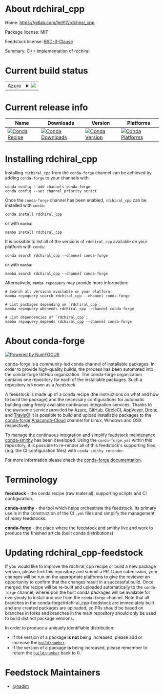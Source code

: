 About rdchiral_cpp
==================

Home: https://gitlab.com/ljn917/rdchiral_cpp

Package license: MIT

Feedstock license: [BSD-3-Clause](https://github.com/conda-forge/rdchiral_cpp-feedstock/blob/main/LICENSE.txt)

Summary: C++ implementation of rdchiral

Current build status
====================


<table>
    
  <tr>
    <td>Azure</td>
    <td>
      <details>
        <summary>
          <a href="https://dev.azure.com/conda-forge/feedstock-builds/_build/latest?definitionId=14273&branchName=main">
            <img src="https://dev.azure.com/conda-forge/feedstock-builds/_apis/build/status/rdchiral_cpp-feedstock?branchName=main">
          </a>
        </summary>
        <table>
          <thead><tr><th>Variant</th><th>Status</th></tr></thead>
          <tbody><tr>
              <td>linux_64_python3.10.____cpythonpython_version3.10._rdkit_version2022.03.</td>
              <td>
                <a href="https://dev.azure.com/conda-forge/feedstock-builds/_build/latest?definitionId=14273&branchName=main">
                  <img src="https://dev.azure.com/conda-forge/feedstock-builds/_apis/build/status/rdchiral_cpp-feedstock?branchName=main&jobName=linux&configuration=linux%20linux_64_python3.10.____cpythonpython_version3.10._rdkit_version2022.03._" alt="variant">
                </a>
              </td>
            </tr><tr>
              <td>linux_64_python3.10.____cpythonpython_version3.10._rdkit_version2022.09.</td>
              <td>
                <a href="https://dev.azure.com/conda-forge/feedstock-builds/_build/latest?definitionId=14273&branchName=main">
                  <img src="https://dev.azure.com/conda-forge/feedstock-builds/_apis/build/status/rdchiral_cpp-feedstock?branchName=main&jobName=linux&configuration=linux%20linux_64_python3.10.____cpythonpython_version3.10._rdkit_version2022.09._" alt="variant">
                </a>
              </td>
            </tr><tr>
              <td>linux_64_python3.10.____cpythonpython_version3.11._rdkit_version2022.09.</td>
              <td>
                <a href="https://dev.azure.com/conda-forge/feedstock-builds/_build/latest?definitionId=14273&branchName=main">
                  <img src="https://dev.azure.com/conda-forge/feedstock-builds/_apis/build/status/rdchiral_cpp-feedstock?branchName=main&jobName=linux&configuration=linux%20linux_64_python3.10.____cpythonpython_version3.11._rdkit_version2022.09._" alt="variant">
                </a>
              </td>
            </tr><tr>
              <td>linux_64_python3.10.____cpythonpython_version3.6._rdkit_version2020.09.</td>
              <td>
                <a href="https://dev.azure.com/conda-forge/feedstock-builds/_build/latest?definitionId=14273&branchName=main">
                  <img src="https://dev.azure.com/conda-forge/feedstock-builds/_apis/build/status/rdchiral_cpp-feedstock?branchName=main&jobName=linux&configuration=linux%20linux_64_python3.10.____cpythonpython_version3.6._rdkit_version2020.09._" alt="variant">
                </a>
              </td>
            </tr><tr>
              <td>linux_64_python3.10.____cpythonpython_version3.6._rdkit_version2021.03.</td>
              <td>
                <a href="https://dev.azure.com/conda-forge/feedstock-builds/_build/latest?definitionId=14273&branchName=main">
                  <img src="https://dev.azure.com/conda-forge/feedstock-builds/_apis/build/status/rdchiral_cpp-feedstock?branchName=main&jobName=linux&configuration=linux%20linux_64_python3.10.____cpythonpython_version3.6._rdkit_version2021.03._" alt="variant">
                </a>
              </td>
            </tr><tr>
              <td>linux_64_python3.10.____cpythonpython_version3.7._rdkit_version2020.09.</td>
              <td>
                <a href="https://dev.azure.com/conda-forge/feedstock-builds/_build/latest?definitionId=14273&branchName=main">
                  <img src="https://dev.azure.com/conda-forge/feedstock-builds/_apis/build/status/rdchiral_cpp-feedstock?branchName=main&jobName=linux&configuration=linux%20linux_64_python3.10.____cpythonpython_version3.7._rdkit_version2020.09._" alt="variant">
                </a>
              </td>
            </tr><tr>
              <td>linux_64_python3.10.____cpythonpython_version3.7._rdkit_version2021.03.</td>
              <td>
                <a href="https://dev.azure.com/conda-forge/feedstock-builds/_build/latest?definitionId=14273&branchName=main">
                  <img src="https://dev.azure.com/conda-forge/feedstock-builds/_apis/build/status/rdchiral_cpp-feedstock?branchName=main&jobName=linux&configuration=linux%20linux_64_python3.10.____cpythonpython_version3.7._rdkit_version2021.03._" alt="variant">
                </a>
              </td>
            </tr><tr>
              <td>linux_64_python3.10.____cpythonpython_version3.7._rdkit_version2021.09.</td>
              <td>
                <a href="https://dev.azure.com/conda-forge/feedstock-builds/_build/latest?definitionId=14273&branchName=main">
                  <img src="https://dev.azure.com/conda-forge/feedstock-builds/_apis/build/status/rdchiral_cpp-feedstock?branchName=main&jobName=linux&configuration=linux%20linux_64_python3.10.____cpythonpython_version3.7._rdkit_version2021.09._" alt="variant">
                </a>
              </td>
            </tr><tr>
              <td>linux_64_python3.10.____cpythonpython_version3.7._rdkit_version2022.03.</td>
              <td>
                <a href="https://dev.azure.com/conda-forge/feedstock-builds/_build/latest?definitionId=14273&branchName=main">
                  <img src="https://dev.azure.com/conda-forge/feedstock-builds/_apis/build/status/rdchiral_cpp-feedstock?branchName=main&jobName=linux&configuration=linux%20linux_64_python3.10.____cpythonpython_version3.7._rdkit_version2022.03._" alt="variant">
                </a>
              </td>
            </tr><tr>
              <td>linux_64_python3.10.____cpythonpython_version3.8._rdkit_version2020.09.</td>
              <td>
                <a href="https://dev.azure.com/conda-forge/feedstock-builds/_build/latest?definitionId=14273&branchName=main">
                  <img src="https://dev.azure.com/conda-forge/feedstock-builds/_apis/build/status/rdchiral_cpp-feedstock?branchName=main&jobName=linux&configuration=linux%20linux_64_python3.10.____cpythonpython_version3.8._rdkit_version2020.09._" alt="variant">
                </a>
              </td>
            </tr><tr>
              <td>linux_64_python3.10.____cpythonpython_version3.8._rdkit_version2021.03.</td>
              <td>
                <a href="https://dev.azure.com/conda-forge/feedstock-builds/_build/latest?definitionId=14273&branchName=main">
                  <img src="https://dev.azure.com/conda-forge/feedstock-builds/_apis/build/status/rdchiral_cpp-feedstock?branchName=main&jobName=linux&configuration=linux%20linux_64_python3.10.____cpythonpython_version3.8._rdkit_version2021.03._" alt="variant">
                </a>
              </td>
            </tr><tr>
              <td>linux_64_python3.10.____cpythonpython_version3.8._rdkit_version2021.09.</td>
              <td>
                <a href="https://dev.azure.com/conda-forge/feedstock-builds/_build/latest?definitionId=14273&branchName=main">
                  <img src="https://dev.azure.com/conda-forge/feedstock-builds/_apis/build/status/rdchiral_cpp-feedstock?branchName=main&jobName=linux&configuration=linux%20linux_64_python3.10.____cpythonpython_version3.8._rdkit_version2021.09._" alt="variant">
                </a>
              </td>
            </tr><tr>
              <td>linux_64_python3.10.____cpythonpython_version3.8._rdkit_version2022.03.</td>
              <td>
                <a href="https://dev.azure.com/conda-forge/feedstock-builds/_build/latest?definitionId=14273&branchName=main">
                  <img src="https://dev.azure.com/conda-forge/feedstock-builds/_apis/build/status/rdchiral_cpp-feedstock?branchName=main&jobName=linux&configuration=linux%20linux_64_python3.10.____cpythonpython_version3.8._rdkit_version2022.03._" alt="variant">
                </a>
              </td>
            </tr><tr>
              <td>linux_64_python3.10.____cpythonpython_version3.8._rdkit_version2022.09.</td>
              <td>
                <a href="https://dev.azure.com/conda-forge/feedstock-builds/_build/latest?definitionId=14273&branchName=main">
                  <img src="https://dev.azure.com/conda-forge/feedstock-builds/_apis/build/status/rdchiral_cpp-feedstock?branchName=main&jobName=linux&configuration=linux%20linux_64_python3.10.____cpythonpython_version3.8._rdkit_version2022.09._" alt="variant">
                </a>
              </td>
            </tr><tr>
              <td>linux_64_python3.10.____cpythonpython_version3.9._rdkit_version2020.09.</td>
              <td>
                <a href="https://dev.azure.com/conda-forge/feedstock-builds/_build/latest?definitionId=14273&branchName=main">
                  <img src="https://dev.azure.com/conda-forge/feedstock-builds/_apis/build/status/rdchiral_cpp-feedstock?branchName=main&jobName=linux&configuration=linux%20linux_64_python3.10.____cpythonpython_version3.9._rdkit_version2020.09._" alt="variant">
                </a>
              </td>
            </tr><tr>
              <td>linux_64_python3.10.____cpythonpython_version3.9._rdkit_version2021.03.</td>
              <td>
                <a href="https://dev.azure.com/conda-forge/feedstock-builds/_build/latest?definitionId=14273&branchName=main">
                  <img src="https://dev.azure.com/conda-forge/feedstock-builds/_apis/build/status/rdchiral_cpp-feedstock?branchName=main&jobName=linux&configuration=linux%20linux_64_python3.10.____cpythonpython_version3.9._rdkit_version2021.03._" alt="variant">
                </a>
              </td>
            </tr><tr>
              <td>linux_64_python3.10.____cpythonpython_version3.9._rdkit_version2021.09.</td>
              <td>
                <a href="https://dev.azure.com/conda-forge/feedstock-builds/_build/latest?definitionId=14273&branchName=main">
                  <img src="https://dev.azure.com/conda-forge/feedstock-builds/_apis/build/status/rdchiral_cpp-feedstock?branchName=main&jobName=linux&configuration=linux%20linux_64_python3.10.____cpythonpython_version3.9._rdkit_version2021.09._" alt="variant">
                </a>
              </td>
            </tr><tr>
              <td>linux_64_python3.10.____cpythonpython_version3.9._rdkit_version2022.03.</td>
              <td>
                <a href="https://dev.azure.com/conda-forge/feedstock-builds/_build/latest?definitionId=14273&branchName=main">
                  <img src="https://dev.azure.com/conda-forge/feedstock-builds/_apis/build/status/rdchiral_cpp-feedstock?branchName=main&jobName=linux&configuration=linux%20linux_64_python3.10.____cpythonpython_version3.9._rdkit_version2022.03._" alt="variant">
                </a>
              </td>
            </tr><tr>
              <td>linux_64_python3.10.____cpythonpython_version3.9._rdkit_version2022.09.</td>
              <td>
                <a href="https://dev.azure.com/conda-forge/feedstock-builds/_build/latest?definitionId=14273&branchName=main">
                  <img src="https://dev.azure.com/conda-forge/feedstock-builds/_apis/build/status/rdchiral_cpp-feedstock?branchName=main&jobName=linux&configuration=linux%20linux_64_python3.10.____cpythonpython_version3.9._rdkit_version2022.09._" alt="variant">
                </a>
              </td>
            </tr><tr>
              <td>linux_64_python3.8.____cpythonpython_version3.10._rdkit_version2022.03.</td>
              <td>
                <a href="https://dev.azure.com/conda-forge/feedstock-builds/_build/latest?definitionId=14273&branchName=main">
                  <img src="https://dev.azure.com/conda-forge/feedstock-builds/_apis/build/status/rdchiral_cpp-feedstock?branchName=main&jobName=linux&configuration=linux%20linux_64_python3.8.____cpythonpython_version3.10._rdkit_version2022.03._" alt="variant">
                </a>
              </td>
            </tr><tr>
              <td>linux_64_python3.8.____cpythonpython_version3.10._rdkit_version2022.09.</td>
              <td>
                <a href="https://dev.azure.com/conda-forge/feedstock-builds/_build/latest?definitionId=14273&branchName=main">
                  <img src="https://dev.azure.com/conda-forge/feedstock-builds/_apis/build/status/rdchiral_cpp-feedstock?branchName=main&jobName=linux&configuration=linux%20linux_64_python3.8.____cpythonpython_version3.10._rdkit_version2022.09._" alt="variant">
                </a>
              </td>
            </tr><tr>
              <td>linux_64_python3.8.____cpythonpython_version3.11._rdkit_version2022.09.</td>
              <td>
                <a href="https://dev.azure.com/conda-forge/feedstock-builds/_build/latest?definitionId=14273&branchName=main">
                  <img src="https://dev.azure.com/conda-forge/feedstock-builds/_apis/build/status/rdchiral_cpp-feedstock?branchName=main&jobName=linux&configuration=linux%20linux_64_python3.8.____cpythonpython_version3.11._rdkit_version2022.09._" alt="variant">
                </a>
              </td>
            </tr><tr>
              <td>linux_64_python3.8.____cpythonpython_version3.6._rdkit_version2020.09.</td>
              <td>
                <a href="https://dev.azure.com/conda-forge/feedstock-builds/_build/latest?definitionId=14273&branchName=main">
                  <img src="https://dev.azure.com/conda-forge/feedstock-builds/_apis/build/status/rdchiral_cpp-feedstock?branchName=main&jobName=linux&configuration=linux%20linux_64_python3.8.____cpythonpython_version3.6._rdkit_version2020.09._" alt="variant">
                </a>
              </td>
            </tr><tr>
              <td>linux_64_python3.8.____cpythonpython_version3.6._rdkit_version2021.03.</td>
              <td>
                <a href="https://dev.azure.com/conda-forge/feedstock-builds/_build/latest?definitionId=14273&branchName=main">
                  <img src="https://dev.azure.com/conda-forge/feedstock-builds/_apis/build/status/rdchiral_cpp-feedstock?branchName=main&jobName=linux&configuration=linux%20linux_64_python3.8.____cpythonpython_version3.6._rdkit_version2021.03._" alt="variant">
                </a>
              </td>
            </tr><tr>
              <td>linux_64_python3.8.____cpythonpython_version3.7._rdkit_version2020.09.</td>
              <td>
                <a href="https://dev.azure.com/conda-forge/feedstock-builds/_build/latest?definitionId=14273&branchName=main">
                  <img src="https://dev.azure.com/conda-forge/feedstock-builds/_apis/build/status/rdchiral_cpp-feedstock?branchName=main&jobName=linux&configuration=linux%20linux_64_python3.8.____cpythonpython_version3.7._rdkit_version2020.09._" alt="variant">
                </a>
              </td>
            </tr><tr>
              <td>linux_64_python3.8.____cpythonpython_version3.7._rdkit_version2021.03.</td>
              <td>
                <a href="https://dev.azure.com/conda-forge/feedstock-builds/_build/latest?definitionId=14273&branchName=main">
                  <img src="https://dev.azure.com/conda-forge/feedstock-builds/_apis/build/status/rdchiral_cpp-feedstock?branchName=main&jobName=linux&configuration=linux%20linux_64_python3.8.____cpythonpython_version3.7._rdkit_version2021.03._" alt="variant">
                </a>
              </td>
            </tr><tr>
              <td>linux_64_python3.8.____cpythonpython_version3.7._rdkit_version2021.09.</td>
              <td>
                <a href="https://dev.azure.com/conda-forge/feedstock-builds/_build/latest?definitionId=14273&branchName=main">
                  <img src="https://dev.azure.com/conda-forge/feedstock-builds/_apis/build/status/rdchiral_cpp-feedstock?branchName=main&jobName=linux&configuration=linux%20linux_64_python3.8.____cpythonpython_version3.7._rdkit_version2021.09._" alt="variant">
                </a>
              </td>
            </tr><tr>
              <td>linux_64_python3.8.____cpythonpython_version3.7._rdkit_version2022.03.</td>
              <td>
                <a href="https://dev.azure.com/conda-forge/feedstock-builds/_build/latest?definitionId=14273&branchName=main">
                  <img src="https://dev.azure.com/conda-forge/feedstock-builds/_apis/build/status/rdchiral_cpp-feedstock?branchName=main&jobName=linux&configuration=linux%20linux_64_python3.8.____cpythonpython_version3.7._rdkit_version2022.03._" alt="variant">
                </a>
              </td>
            </tr><tr>
              <td>linux_64_python3.8.____cpythonpython_version3.8._rdkit_version2020.09.</td>
              <td>
                <a href="https://dev.azure.com/conda-forge/feedstock-builds/_build/latest?definitionId=14273&branchName=main">
                  <img src="https://dev.azure.com/conda-forge/feedstock-builds/_apis/build/status/rdchiral_cpp-feedstock?branchName=main&jobName=linux&configuration=linux%20linux_64_python3.8.____cpythonpython_version3.8._rdkit_version2020.09._" alt="variant">
                </a>
              </td>
            </tr><tr>
              <td>linux_64_python3.8.____cpythonpython_version3.8._rdkit_version2021.03.</td>
              <td>
                <a href="https://dev.azure.com/conda-forge/feedstock-builds/_build/latest?definitionId=14273&branchName=main">
                  <img src="https://dev.azure.com/conda-forge/feedstock-builds/_apis/build/status/rdchiral_cpp-feedstock?branchName=main&jobName=linux&configuration=linux%20linux_64_python3.8.____cpythonpython_version3.8._rdkit_version2021.03._" alt="variant">
                </a>
              </td>
            </tr><tr>
              <td>linux_64_python3.8.____cpythonpython_version3.8._rdkit_version2021.09.</td>
              <td>
                <a href="https://dev.azure.com/conda-forge/feedstock-builds/_build/latest?definitionId=14273&branchName=main">
                  <img src="https://dev.azure.com/conda-forge/feedstock-builds/_apis/build/status/rdchiral_cpp-feedstock?branchName=main&jobName=linux&configuration=linux%20linux_64_python3.8.____cpythonpython_version3.8._rdkit_version2021.09._" alt="variant">
                </a>
              </td>
            </tr><tr>
              <td>linux_64_python3.8.____cpythonpython_version3.8._rdkit_version2022.03.</td>
              <td>
                <a href="https://dev.azure.com/conda-forge/feedstock-builds/_build/latest?definitionId=14273&branchName=main">
                  <img src="https://dev.azure.com/conda-forge/feedstock-builds/_apis/build/status/rdchiral_cpp-feedstock?branchName=main&jobName=linux&configuration=linux%20linux_64_python3.8.____cpythonpython_version3.8._rdkit_version2022.03._" alt="variant">
                </a>
              </td>
            </tr><tr>
              <td>linux_64_python3.8.____cpythonpython_version3.8._rdkit_version2022.09.</td>
              <td>
                <a href="https://dev.azure.com/conda-forge/feedstock-builds/_build/latest?definitionId=14273&branchName=main">
                  <img src="https://dev.azure.com/conda-forge/feedstock-builds/_apis/build/status/rdchiral_cpp-feedstock?branchName=main&jobName=linux&configuration=linux%20linux_64_python3.8.____cpythonpython_version3.8._rdkit_version2022.09._" alt="variant">
                </a>
              </td>
            </tr><tr>
              <td>linux_64_python3.8.____cpythonpython_version3.9._rdkit_version2020.09.</td>
              <td>
                <a href="https://dev.azure.com/conda-forge/feedstock-builds/_build/latest?definitionId=14273&branchName=main">
                  <img src="https://dev.azure.com/conda-forge/feedstock-builds/_apis/build/status/rdchiral_cpp-feedstock?branchName=main&jobName=linux&configuration=linux%20linux_64_python3.8.____cpythonpython_version3.9._rdkit_version2020.09._" alt="variant">
                </a>
              </td>
            </tr><tr>
              <td>linux_64_python3.8.____cpythonpython_version3.9._rdkit_version2021.03.</td>
              <td>
                <a href="https://dev.azure.com/conda-forge/feedstock-builds/_build/latest?definitionId=14273&branchName=main">
                  <img src="https://dev.azure.com/conda-forge/feedstock-builds/_apis/build/status/rdchiral_cpp-feedstock?branchName=main&jobName=linux&configuration=linux%20linux_64_python3.8.____cpythonpython_version3.9._rdkit_version2021.03._" alt="variant">
                </a>
              </td>
            </tr><tr>
              <td>linux_64_python3.8.____cpythonpython_version3.9._rdkit_version2021.09.</td>
              <td>
                <a href="https://dev.azure.com/conda-forge/feedstock-builds/_build/latest?definitionId=14273&branchName=main">
                  <img src="https://dev.azure.com/conda-forge/feedstock-builds/_apis/build/status/rdchiral_cpp-feedstock?branchName=main&jobName=linux&configuration=linux%20linux_64_python3.8.____cpythonpython_version3.9._rdkit_version2021.09._" alt="variant">
                </a>
              </td>
            </tr><tr>
              <td>linux_64_python3.8.____cpythonpython_version3.9._rdkit_version2022.03.</td>
              <td>
                <a href="https://dev.azure.com/conda-forge/feedstock-builds/_build/latest?definitionId=14273&branchName=main">
                  <img src="https://dev.azure.com/conda-forge/feedstock-builds/_apis/build/status/rdchiral_cpp-feedstock?branchName=main&jobName=linux&configuration=linux%20linux_64_python3.8.____cpythonpython_version3.9._rdkit_version2022.03._" alt="variant">
                </a>
              </td>
            </tr><tr>
              <td>linux_64_python3.8.____cpythonpython_version3.9._rdkit_version2022.09.</td>
              <td>
                <a href="https://dev.azure.com/conda-forge/feedstock-builds/_build/latest?definitionId=14273&branchName=main">
                  <img src="https://dev.azure.com/conda-forge/feedstock-builds/_apis/build/status/rdchiral_cpp-feedstock?branchName=main&jobName=linux&configuration=linux%20linux_64_python3.8.____cpythonpython_version3.9._rdkit_version2022.09._" alt="variant">
                </a>
              </td>
            </tr><tr>
              <td>linux_64_python3.9.____cpythonpython_version3.10._rdkit_version2022.03.</td>
              <td>
                <a href="https://dev.azure.com/conda-forge/feedstock-builds/_build/latest?definitionId=14273&branchName=main">
                  <img src="https://dev.azure.com/conda-forge/feedstock-builds/_apis/build/status/rdchiral_cpp-feedstock?branchName=main&jobName=linux&configuration=linux%20linux_64_python3.9.____cpythonpython_version3.10._rdkit_version2022.03._" alt="variant">
                </a>
              </td>
            </tr><tr>
              <td>linux_64_python3.9.____cpythonpython_version3.10._rdkit_version2022.09.</td>
              <td>
                <a href="https://dev.azure.com/conda-forge/feedstock-builds/_build/latest?definitionId=14273&branchName=main">
                  <img src="https://dev.azure.com/conda-forge/feedstock-builds/_apis/build/status/rdchiral_cpp-feedstock?branchName=main&jobName=linux&configuration=linux%20linux_64_python3.9.____cpythonpython_version3.10._rdkit_version2022.09._" alt="variant">
                </a>
              </td>
            </tr><tr>
              <td>linux_64_python3.9.____cpythonpython_version3.11._rdkit_version2022.09.</td>
              <td>
                <a href="https://dev.azure.com/conda-forge/feedstock-builds/_build/latest?definitionId=14273&branchName=main">
                  <img src="https://dev.azure.com/conda-forge/feedstock-builds/_apis/build/status/rdchiral_cpp-feedstock?branchName=main&jobName=linux&configuration=linux%20linux_64_python3.9.____cpythonpython_version3.11._rdkit_version2022.09._" alt="variant">
                </a>
              </td>
            </tr><tr>
              <td>linux_64_python3.9.____cpythonpython_version3.6._rdkit_version2020.09.</td>
              <td>
                <a href="https://dev.azure.com/conda-forge/feedstock-builds/_build/latest?definitionId=14273&branchName=main">
                  <img src="https://dev.azure.com/conda-forge/feedstock-builds/_apis/build/status/rdchiral_cpp-feedstock?branchName=main&jobName=linux&configuration=linux%20linux_64_python3.9.____cpythonpython_version3.6._rdkit_version2020.09._" alt="variant">
                </a>
              </td>
            </tr><tr>
              <td>linux_64_python3.9.____cpythonpython_version3.6._rdkit_version2021.03.</td>
              <td>
                <a href="https://dev.azure.com/conda-forge/feedstock-builds/_build/latest?definitionId=14273&branchName=main">
                  <img src="https://dev.azure.com/conda-forge/feedstock-builds/_apis/build/status/rdchiral_cpp-feedstock?branchName=main&jobName=linux&configuration=linux%20linux_64_python3.9.____cpythonpython_version3.6._rdkit_version2021.03._" alt="variant">
                </a>
              </td>
            </tr><tr>
              <td>linux_64_python3.9.____cpythonpython_version3.7._rdkit_version2020.09.</td>
              <td>
                <a href="https://dev.azure.com/conda-forge/feedstock-builds/_build/latest?definitionId=14273&branchName=main">
                  <img src="https://dev.azure.com/conda-forge/feedstock-builds/_apis/build/status/rdchiral_cpp-feedstock?branchName=main&jobName=linux&configuration=linux%20linux_64_python3.9.____cpythonpython_version3.7._rdkit_version2020.09._" alt="variant">
                </a>
              </td>
            </tr><tr>
              <td>linux_64_python3.9.____cpythonpython_version3.7._rdkit_version2021.03.</td>
              <td>
                <a href="https://dev.azure.com/conda-forge/feedstock-builds/_build/latest?definitionId=14273&branchName=main">
                  <img src="https://dev.azure.com/conda-forge/feedstock-builds/_apis/build/status/rdchiral_cpp-feedstock?branchName=main&jobName=linux&configuration=linux%20linux_64_python3.9.____cpythonpython_version3.7._rdkit_version2021.03._" alt="variant">
                </a>
              </td>
            </tr><tr>
              <td>linux_64_python3.9.____cpythonpython_version3.7._rdkit_version2021.09.</td>
              <td>
                <a href="https://dev.azure.com/conda-forge/feedstock-builds/_build/latest?definitionId=14273&branchName=main">
                  <img src="https://dev.azure.com/conda-forge/feedstock-builds/_apis/build/status/rdchiral_cpp-feedstock?branchName=main&jobName=linux&configuration=linux%20linux_64_python3.9.____cpythonpython_version3.7._rdkit_version2021.09._" alt="variant">
                </a>
              </td>
            </tr><tr>
              <td>linux_64_python3.9.____cpythonpython_version3.7._rdkit_version2022.03.</td>
              <td>
                <a href="https://dev.azure.com/conda-forge/feedstock-builds/_build/latest?definitionId=14273&branchName=main">
                  <img src="https://dev.azure.com/conda-forge/feedstock-builds/_apis/build/status/rdchiral_cpp-feedstock?branchName=main&jobName=linux&configuration=linux%20linux_64_python3.9.____cpythonpython_version3.7._rdkit_version2022.03._" alt="variant">
                </a>
              </td>
            </tr><tr>
              <td>linux_64_python3.9.____cpythonpython_version3.8._rdkit_version2020.09.</td>
              <td>
                <a href="https://dev.azure.com/conda-forge/feedstock-builds/_build/latest?definitionId=14273&branchName=main">
                  <img src="https://dev.azure.com/conda-forge/feedstock-builds/_apis/build/status/rdchiral_cpp-feedstock?branchName=main&jobName=linux&configuration=linux%20linux_64_python3.9.____cpythonpython_version3.8._rdkit_version2020.09._" alt="variant">
                </a>
              </td>
            </tr><tr>
              <td>linux_64_python3.9.____cpythonpython_version3.8._rdkit_version2021.03.</td>
              <td>
                <a href="https://dev.azure.com/conda-forge/feedstock-builds/_build/latest?definitionId=14273&branchName=main">
                  <img src="https://dev.azure.com/conda-forge/feedstock-builds/_apis/build/status/rdchiral_cpp-feedstock?branchName=main&jobName=linux&configuration=linux%20linux_64_python3.9.____cpythonpython_version3.8._rdkit_version2021.03._" alt="variant">
                </a>
              </td>
            </tr><tr>
              <td>linux_64_python3.9.____cpythonpython_version3.8._rdkit_version2021.09.</td>
              <td>
                <a href="https://dev.azure.com/conda-forge/feedstock-builds/_build/latest?definitionId=14273&branchName=main">
                  <img src="https://dev.azure.com/conda-forge/feedstock-builds/_apis/build/status/rdchiral_cpp-feedstock?branchName=main&jobName=linux&configuration=linux%20linux_64_python3.9.____cpythonpython_version3.8._rdkit_version2021.09._" alt="variant">
                </a>
              </td>
            </tr><tr>
              <td>linux_64_python3.9.____cpythonpython_version3.8._rdkit_version2022.03.</td>
              <td>
                <a href="https://dev.azure.com/conda-forge/feedstock-builds/_build/latest?definitionId=14273&branchName=main">
                  <img src="https://dev.azure.com/conda-forge/feedstock-builds/_apis/build/status/rdchiral_cpp-feedstock?branchName=main&jobName=linux&configuration=linux%20linux_64_python3.9.____cpythonpython_version3.8._rdkit_version2022.03._" alt="variant">
                </a>
              </td>
            </tr><tr>
              <td>linux_64_python3.9.____cpythonpython_version3.8._rdkit_version2022.09.</td>
              <td>
                <a href="https://dev.azure.com/conda-forge/feedstock-builds/_build/latest?definitionId=14273&branchName=main">
                  <img src="https://dev.azure.com/conda-forge/feedstock-builds/_apis/build/status/rdchiral_cpp-feedstock?branchName=main&jobName=linux&configuration=linux%20linux_64_python3.9.____cpythonpython_version3.8._rdkit_version2022.09._" alt="variant">
                </a>
              </td>
            </tr><tr>
              <td>linux_64_python3.9.____cpythonpython_version3.9._rdkit_version2020.09.</td>
              <td>
                <a href="https://dev.azure.com/conda-forge/feedstock-builds/_build/latest?definitionId=14273&branchName=main">
                  <img src="https://dev.azure.com/conda-forge/feedstock-builds/_apis/build/status/rdchiral_cpp-feedstock?branchName=main&jobName=linux&configuration=linux%20linux_64_python3.9.____cpythonpython_version3.9._rdkit_version2020.09._" alt="variant">
                </a>
              </td>
            </tr><tr>
              <td>linux_64_python3.9.____cpythonpython_version3.9._rdkit_version2021.03.</td>
              <td>
                <a href="https://dev.azure.com/conda-forge/feedstock-builds/_build/latest?definitionId=14273&branchName=main">
                  <img src="https://dev.azure.com/conda-forge/feedstock-builds/_apis/build/status/rdchiral_cpp-feedstock?branchName=main&jobName=linux&configuration=linux%20linux_64_python3.9.____cpythonpython_version3.9._rdkit_version2021.03._" alt="variant">
                </a>
              </td>
            </tr><tr>
              <td>linux_64_python3.9.____cpythonpython_version3.9._rdkit_version2021.09.</td>
              <td>
                <a href="https://dev.azure.com/conda-forge/feedstock-builds/_build/latest?definitionId=14273&branchName=main">
                  <img src="https://dev.azure.com/conda-forge/feedstock-builds/_apis/build/status/rdchiral_cpp-feedstock?branchName=main&jobName=linux&configuration=linux%20linux_64_python3.9.____cpythonpython_version3.9._rdkit_version2021.09._" alt="variant">
                </a>
              </td>
            </tr><tr>
              <td>linux_64_python3.9.____cpythonpython_version3.9._rdkit_version2022.03.</td>
              <td>
                <a href="https://dev.azure.com/conda-forge/feedstock-builds/_build/latest?definitionId=14273&branchName=main">
                  <img src="https://dev.azure.com/conda-forge/feedstock-builds/_apis/build/status/rdchiral_cpp-feedstock?branchName=main&jobName=linux&configuration=linux%20linux_64_python3.9.____cpythonpython_version3.9._rdkit_version2022.03._" alt="variant">
                </a>
              </td>
            </tr><tr>
              <td>linux_64_python3.9.____cpythonpython_version3.9._rdkit_version2022.09.</td>
              <td>
                <a href="https://dev.azure.com/conda-forge/feedstock-builds/_build/latest?definitionId=14273&branchName=main">
                  <img src="https://dev.azure.com/conda-forge/feedstock-builds/_apis/build/status/rdchiral_cpp-feedstock?branchName=main&jobName=linux&configuration=linux%20linux_64_python3.9.____cpythonpython_version3.9._rdkit_version2022.09._" alt="variant">
                </a>
              </td>
            </tr><tr>
              <td>osx_64_python3.10.____cpythonpython_version3.10._rdkit_version2022.03.</td>
              <td>
                <a href="https://dev.azure.com/conda-forge/feedstock-builds/_build/latest?definitionId=14273&branchName=main">
                  <img src="https://dev.azure.com/conda-forge/feedstock-builds/_apis/build/status/rdchiral_cpp-feedstock?branchName=main&jobName=osx&configuration=osx%20osx_64_python3.10.____cpythonpython_version3.10._rdkit_version2022.03._" alt="variant">
                </a>
              </td>
            </tr><tr>
              <td>osx_64_python3.10.____cpythonpython_version3.10._rdkit_version2022.09.</td>
              <td>
                <a href="https://dev.azure.com/conda-forge/feedstock-builds/_build/latest?definitionId=14273&branchName=main">
                  <img src="https://dev.azure.com/conda-forge/feedstock-builds/_apis/build/status/rdchiral_cpp-feedstock?branchName=main&jobName=osx&configuration=osx%20osx_64_python3.10.____cpythonpython_version3.10._rdkit_version2022.09._" alt="variant">
                </a>
              </td>
            </tr><tr>
              <td>osx_64_python3.10.____cpythonpython_version3.11._rdkit_version2022.09.</td>
              <td>
                <a href="https://dev.azure.com/conda-forge/feedstock-builds/_build/latest?definitionId=14273&branchName=main">
                  <img src="https://dev.azure.com/conda-forge/feedstock-builds/_apis/build/status/rdchiral_cpp-feedstock?branchName=main&jobName=osx&configuration=osx%20osx_64_python3.10.____cpythonpython_version3.11._rdkit_version2022.09._" alt="variant">
                </a>
              </td>
            </tr><tr>
              <td>osx_64_python3.10.____cpythonpython_version3.6._rdkit_version2020.09.</td>
              <td>
                <a href="https://dev.azure.com/conda-forge/feedstock-builds/_build/latest?definitionId=14273&branchName=main">
                  <img src="https://dev.azure.com/conda-forge/feedstock-builds/_apis/build/status/rdchiral_cpp-feedstock?branchName=main&jobName=osx&configuration=osx%20osx_64_python3.10.____cpythonpython_version3.6._rdkit_version2020.09._" alt="variant">
                </a>
              </td>
            </tr><tr>
              <td>osx_64_python3.10.____cpythonpython_version3.6._rdkit_version2021.03.</td>
              <td>
                <a href="https://dev.azure.com/conda-forge/feedstock-builds/_build/latest?definitionId=14273&branchName=main">
                  <img src="https://dev.azure.com/conda-forge/feedstock-builds/_apis/build/status/rdchiral_cpp-feedstock?branchName=main&jobName=osx&configuration=osx%20osx_64_python3.10.____cpythonpython_version3.6._rdkit_version2021.03._" alt="variant">
                </a>
              </td>
            </tr><tr>
              <td>osx_64_python3.10.____cpythonpython_version3.7._rdkit_version2020.09.</td>
              <td>
                <a href="https://dev.azure.com/conda-forge/feedstock-builds/_build/latest?definitionId=14273&branchName=main">
                  <img src="https://dev.azure.com/conda-forge/feedstock-builds/_apis/build/status/rdchiral_cpp-feedstock?branchName=main&jobName=osx&configuration=osx%20osx_64_python3.10.____cpythonpython_version3.7._rdkit_version2020.09._" alt="variant">
                </a>
              </td>
            </tr><tr>
              <td>osx_64_python3.10.____cpythonpython_version3.7._rdkit_version2021.03.</td>
              <td>
                <a href="https://dev.azure.com/conda-forge/feedstock-builds/_build/latest?definitionId=14273&branchName=main">
                  <img src="https://dev.azure.com/conda-forge/feedstock-builds/_apis/build/status/rdchiral_cpp-feedstock?branchName=main&jobName=osx&configuration=osx%20osx_64_python3.10.____cpythonpython_version3.7._rdkit_version2021.03._" alt="variant">
                </a>
              </td>
            </tr><tr>
              <td>osx_64_python3.10.____cpythonpython_version3.7._rdkit_version2021.09.</td>
              <td>
                <a href="https://dev.azure.com/conda-forge/feedstock-builds/_build/latest?definitionId=14273&branchName=main">
                  <img src="https://dev.azure.com/conda-forge/feedstock-builds/_apis/build/status/rdchiral_cpp-feedstock?branchName=main&jobName=osx&configuration=osx%20osx_64_python3.10.____cpythonpython_version3.7._rdkit_version2021.09._" alt="variant">
                </a>
              </td>
            </tr><tr>
              <td>osx_64_python3.10.____cpythonpython_version3.7._rdkit_version2022.03.</td>
              <td>
                <a href="https://dev.azure.com/conda-forge/feedstock-builds/_build/latest?definitionId=14273&branchName=main">
                  <img src="https://dev.azure.com/conda-forge/feedstock-builds/_apis/build/status/rdchiral_cpp-feedstock?branchName=main&jobName=osx&configuration=osx%20osx_64_python3.10.____cpythonpython_version3.7._rdkit_version2022.03._" alt="variant">
                </a>
              </td>
            </tr><tr>
              <td>osx_64_python3.10.____cpythonpython_version3.8._rdkit_version2020.09.</td>
              <td>
                <a href="https://dev.azure.com/conda-forge/feedstock-builds/_build/latest?definitionId=14273&branchName=main">
                  <img src="https://dev.azure.com/conda-forge/feedstock-builds/_apis/build/status/rdchiral_cpp-feedstock?branchName=main&jobName=osx&configuration=osx%20osx_64_python3.10.____cpythonpython_version3.8._rdkit_version2020.09._" alt="variant">
                </a>
              </td>
            </tr><tr>
              <td>osx_64_python3.10.____cpythonpython_version3.8._rdkit_version2021.03.</td>
              <td>
                <a href="https://dev.azure.com/conda-forge/feedstock-builds/_build/latest?definitionId=14273&branchName=main">
                  <img src="https://dev.azure.com/conda-forge/feedstock-builds/_apis/build/status/rdchiral_cpp-feedstock?branchName=main&jobName=osx&configuration=osx%20osx_64_python3.10.____cpythonpython_version3.8._rdkit_version2021.03._" alt="variant">
                </a>
              </td>
            </tr><tr>
              <td>osx_64_python3.10.____cpythonpython_version3.8._rdkit_version2021.09.</td>
              <td>
                <a href="https://dev.azure.com/conda-forge/feedstock-builds/_build/latest?definitionId=14273&branchName=main">
                  <img src="https://dev.azure.com/conda-forge/feedstock-builds/_apis/build/status/rdchiral_cpp-feedstock?branchName=main&jobName=osx&configuration=osx%20osx_64_python3.10.____cpythonpython_version3.8._rdkit_version2021.09._" alt="variant">
                </a>
              </td>
            </tr><tr>
              <td>osx_64_python3.10.____cpythonpython_version3.8._rdkit_version2022.03.</td>
              <td>
                <a href="https://dev.azure.com/conda-forge/feedstock-builds/_build/latest?definitionId=14273&branchName=main">
                  <img src="https://dev.azure.com/conda-forge/feedstock-builds/_apis/build/status/rdchiral_cpp-feedstock?branchName=main&jobName=osx&configuration=osx%20osx_64_python3.10.____cpythonpython_version3.8._rdkit_version2022.03._" alt="variant">
                </a>
              </td>
            </tr><tr>
              <td>osx_64_python3.10.____cpythonpython_version3.8._rdkit_version2022.09.</td>
              <td>
                <a href="https://dev.azure.com/conda-forge/feedstock-builds/_build/latest?definitionId=14273&branchName=main">
                  <img src="https://dev.azure.com/conda-forge/feedstock-builds/_apis/build/status/rdchiral_cpp-feedstock?branchName=main&jobName=osx&configuration=osx%20osx_64_python3.10.____cpythonpython_version3.8._rdkit_version2022.09._" alt="variant">
                </a>
              </td>
            </tr><tr>
              <td>osx_64_python3.10.____cpythonpython_version3.9._rdkit_version2020.09.</td>
              <td>
                <a href="https://dev.azure.com/conda-forge/feedstock-builds/_build/latest?definitionId=14273&branchName=main">
                  <img src="https://dev.azure.com/conda-forge/feedstock-builds/_apis/build/status/rdchiral_cpp-feedstock?branchName=main&jobName=osx&configuration=osx%20osx_64_python3.10.____cpythonpython_version3.9._rdkit_version2020.09._" alt="variant">
                </a>
              </td>
            </tr><tr>
              <td>osx_64_python3.10.____cpythonpython_version3.9._rdkit_version2021.03.</td>
              <td>
                <a href="https://dev.azure.com/conda-forge/feedstock-builds/_build/latest?definitionId=14273&branchName=main">
                  <img src="https://dev.azure.com/conda-forge/feedstock-builds/_apis/build/status/rdchiral_cpp-feedstock?branchName=main&jobName=osx&configuration=osx%20osx_64_python3.10.____cpythonpython_version3.9._rdkit_version2021.03._" alt="variant">
                </a>
              </td>
            </tr><tr>
              <td>osx_64_python3.10.____cpythonpython_version3.9._rdkit_version2021.09.</td>
              <td>
                <a href="https://dev.azure.com/conda-forge/feedstock-builds/_build/latest?definitionId=14273&branchName=main">
                  <img src="https://dev.azure.com/conda-forge/feedstock-builds/_apis/build/status/rdchiral_cpp-feedstock?branchName=main&jobName=osx&configuration=osx%20osx_64_python3.10.____cpythonpython_version3.9._rdkit_version2021.09._" alt="variant">
                </a>
              </td>
            </tr><tr>
              <td>osx_64_python3.10.____cpythonpython_version3.9._rdkit_version2022.03.</td>
              <td>
                <a href="https://dev.azure.com/conda-forge/feedstock-builds/_build/latest?definitionId=14273&branchName=main">
                  <img src="https://dev.azure.com/conda-forge/feedstock-builds/_apis/build/status/rdchiral_cpp-feedstock?branchName=main&jobName=osx&configuration=osx%20osx_64_python3.10.____cpythonpython_version3.9._rdkit_version2022.03._" alt="variant">
                </a>
              </td>
            </tr><tr>
              <td>osx_64_python3.10.____cpythonpython_version3.9._rdkit_version2022.09.</td>
              <td>
                <a href="https://dev.azure.com/conda-forge/feedstock-builds/_build/latest?definitionId=14273&branchName=main">
                  <img src="https://dev.azure.com/conda-forge/feedstock-builds/_apis/build/status/rdchiral_cpp-feedstock?branchName=main&jobName=osx&configuration=osx%20osx_64_python3.10.____cpythonpython_version3.9._rdkit_version2022.09._" alt="variant">
                </a>
              </td>
            </tr><tr>
              <td>osx_64_python3.8.____cpythonpython_version3.10._rdkit_version2022.03.</td>
              <td>
                <a href="https://dev.azure.com/conda-forge/feedstock-builds/_build/latest?definitionId=14273&branchName=main">
                  <img src="https://dev.azure.com/conda-forge/feedstock-builds/_apis/build/status/rdchiral_cpp-feedstock?branchName=main&jobName=osx&configuration=osx%20osx_64_python3.8.____cpythonpython_version3.10._rdkit_version2022.03._" alt="variant">
                </a>
              </td>
            </tr><tr>
              <td>osx_64_python3.8.____cpythonpython_version3.10._rdkit_version2022.09.</td>
              <td>
                <a href="https://dev.azure.com/conda-forge/feedstock-builds/_build/latest?definitionId=14273&branchName=main">
                  <img src="https://dev.azure.com/conda-forge/feedstock-builds/_apis/build/status/rdchiral_cpp-feedstock?branchName=main&jobName=osx&configuration=osx%20osx_64_python3.8.____cpythonpython_version3.10._rdkit_version2022.09._" alt="variant">
                </a>
              </td>
            </tr><tr>
              <td>osx_64_python3.8.____cpythonpython_version3.11._rdkit_version2022.09.</td>
              <td>
                <a href="https://dev.azure.com/conda-forge/feedstock-builds/_build/latest?definitionId=14273&branchName=main">
                  <img src="https://dev.azure.com/conda-forge/feedstock-builds/_apis/build/status/rdchiral_cpp-feedstock?branchName=main&jobName=osx&configuration=osx%20osx_64_python3.8.____cpythonpython_version3.11._rdkit_version2022.09._" alt="variant">
                </a>
              </td>
            </tr><tr>
              <td>osx_64_python3.8.____cpythonpython_version3.6._rdkit_version2020.09.</td>
              <td>
                <a href="https://dev.azure.com/conda-forge/feedstock-builds/_build/latest?definitionId=14273&branchName=main">
                  <img src="https://dev.azure.com/conda-forge/feedstock-builds/_apis/build/status/rdchiral_cpp-feedstock?branchName=main&jobName=osx&configuration=osx%20osx_64_python3.8.____cpythonpython_version3.6._rdkit_version2020.09._" alt="variant">
                </a>
              </td>
            </tr><tr>
              <td>osx_64_python3.8.____cpythonpython_version3.6._rdkit_version2021.03.</td>
              <td>
                <a href="https://dev.azure.com/conda-forge/feedstock-builds/_build/latest?definitionId=14273&branchName=main">
                  <img src="https://dev.azure.com/conda-forge/feedstock-builds/_apis/build/status/rdchiral_cpp-feedstock?branchName=main&jobName=osx&configuration=osx%20osx_64_python3.8.____cpythonpython_version3.6._rdkit_version2021.03._" alt="variant">
                </a>
              </td>
            </tr><tr>
              <td>osx_64_python3.8.____cpythonpython_version3.7._rdkit_version2020.09.</td>
              <td>
                <a href="https://dev.azure.com/conda-forge/feedstock-builds/_build/latest?definitionId=14273&branchName=main">
                  <img src="https://dev.azure.com/conda-forge/feedstock-builds/_apis/build/status/rdchiral_cpp-feedstock?branchName=main&jobName=osx&configuration=osx%20osx_64_python3.8.____cpythonpython_version3.7._rdkit_version2020.09._" alt="variant">
                </a>
              </td>
            </tr><tr>
              <td>osx_64_python3.8.____cpythonpython_version3.7._rdkit_version2021.03.</td>
              <td>
                <a href="https://dev.azure.com/conda-forge/feedstock-builds/_build/latest?definitionId=14273&branchName=main">
                  <img src="https://dev.azure.com/conda-forge/feedstock-builds/_apis/build/status/rdchiral_cpp-feedstock?branchName=main&jobName=osx&configuration=osx%20osx_64_python3.8.____cpythonpython_version3.7._rdkit_version2021.03._" alt="variant">
                </a>
              </td>
            </tr><tr>
              <td>osx_64_python3.8.____cpythonpython_version3.7._rdkit_version2021.09.</td>
              <td>
                <a href="https://dev.azure.com/conda-forge/feedstock-builds/_build/latest?definitionId=14273&branchName=main">
                  <img src="https://dev.azure.com/conda-forge/feedstock-builds/_apis/build/status/rdchiral_cpp-feedstock?branchName=main&jobName=osx&configuration=osx%20osx_64_python3.8.____cpythonpython_version3.7._rdkit_version2021.09._" alt="variant">
                </a>
              </td>
            </tr><tr>
              <td>osx_64_python3.8.____cpythonpython_version3.7._rdkit_version2022.03.</td>
              <td>
                <a href="https://dev.azure.com/conda-forge/feedstock-builds/_build/latest?definitionId=14273&branchName=main">
                  <img src="https://dev.azure.com/conda-forge/feedstock-builds/_apis/build/status/rdchiral_cpp-feedstock?branchName=main&jobName=osx&configuration=osx%20osx_64_python3.8.____cpythonpython_version3.7._rdkit_version2022.03._" alt="variant">
                </a>
              </td>
            </tr><tr>
              <td>osx_64_python3.8.____cpythonpython_version3.8._rdkit_version2020.09.</td>
              <td>
                <a href="https://dev.azure.com/conda-forge/feedstock-builds/_build/latest?definitionId=14273&branchName=main">
                  <img src="https://dev.azure.com/conda-forge/feedstock-builds/_apis/build/status/rdchiral_cpp-feedstock?branchName=main&jobName=osx&configuration=osx%20osx_64_python3.8.____cpythonpython_version3.8._rdkit_version2020.09._" alt="variant">
                </a>
              </td>
            </tr><tr>
              <td>osx_64_python3.8.____cpythonpython_version3.8._rdkit_version2021.03.</td>
              <td>
                <a href="https://dev.azure.com/conda-forge/feedstock-builds/_build/latest?definitionId=14273&branchName=main">
                  <img src="https://dev.azure.com/conda-forge/feedstock-builds/_apis/build/status/rdchiral_cpp-feedstock?branchName=main&jobName=osx&configuration=osx%20osx_64_python3.8.____cpythonpython_version3.8._rdkit_version2021.03._" alt="variant">
                </a>
              </td>
            </tr><tr>
              <td>osx_64_python3.8.____cpythonpython_version3.8._rdkit_version2021.09.</td>
              <td>
                <a href="https://dev.azure.com/conda-forge/feedstock-builds/_build/latest?definitionId=14273&branchName=main">
                  <img src="https://dev.azure.com/conda-forge/feedstock-builds/_apis/build/status/rdchiral_cpp-feedstock?branchName=main&jobName=osx&configuration=osx%20osx_64_python3.8.____cpythonpython_version3.8._rdkit_version2021.09._" alt="variant">
                </a>
              </td>
            </tr><tr>
              <td>osx_64_python3.8.____cpythonpython_version3.8._rdkit_version2022.03.</td>
              <td>
                <a href="https://dev.azure.com/conda-forge/feedstock-builds/_build/latest?definitionId=14273&branchName=main">
                  <img src="https://dev.azure.com/conda-forge/feedstock-builds/_apis/build/status/rdchiral_cpp-feedstock?branchName=main&jobName=osx&configuration=osx%20osx_64_python3.8.____cpythonpython_version3.8._rdkit_version2022.03._" alt="variant">
                </a>
              </td>
            </tr><tr>
              <td>osx_64_python3.8.____cpythonpython_version3.8._rdkit_version2022.09.</td>
              <td>
                <a href="https://dev.azure.com/conda-forge/feedstock-builds/_build/latest?definitionId=14273&branchName=main">
                  <img src="https://dev.azure.com/conda-forge/feedstock-builds/_apis/build/status/rdchiral_cpp-feedstock?branchName=main&jobName=osx&configuration=osx%20osx_64_python3.8.____cpythonpython_version3.8._rdkit_version2022.09._" alt="variant">
                </a>
              </td>
            </tr><tr>
              <td>osx_64_python3.8.____cpythonpython_version3.9._rdkit_version2020.09.</td>
              <td>
                <a href="https://dev.azure.com/conda-forge/feedstock-builds/_build/latest?definitionId=14273&branchName=main">
                  <img src="https://dev.azure.com/conda-forge/feedstock-builds/_apis/build/status/rdchiral_cpp-feedstock?branchName=main&jobName=osx&configuration=osx%20osx_64_python3.8.____cpythonpython_version3.9._rdkit_version2020.09._" alt="variant">
                </a>
              </td>
            </tr><tr>
              <td>osx_64_python3.8.____cpythonpython_version3.9._rdkit_version2021.03.</td>
              <td>
                <a href="https://dev.azure.com/conda-forge/feedstock-builds/_build/latest?definitionId=14273&branchName=main">
                  <img src="https://dev.azure.com/conda-forge/feedstock-builds/_apis/build/status/rdchiral_cpp-feedstock?branchName=main&jobName=osx&configuration=osx%20osx_64_python3.8.____cpythonpython_version3.9._rdkit_version2021.03._" alt="variant">
                </a>
              </td>
            </tr><tr>
              <td>osx_64_python3.8.____cpythonpython_version3.9._rdkit_version2021.09.</td>
              <td>
                <a href="https://dev.azure.com/conda-forge/feedstock-builds/_build/latest?definitionId=14273&branchName=main">
                  <img src="https://dev.azure.com/conda-forge/feedstock-builds/_apis/build/status/rdchiral_cpp-feedstock?branchName=main&jobName=osx&configuration=osx%20osx_64_python3.8.____cpythonpython_version3.9._rdkit_version2021.09._" alt="variant">
                </a>
              </td>
            </tr><tr>
              <td>osx_64_python3.8.____cpythonpython_version3.9._rdkit_version2022.03.</td>
              <td>
                <a href="https://dev.azure.com/conda-forge/feedstock-builds/_build/latest?definitionId=14273&branchName=main">
                  <img src="https://dev.azure.com/conda-forge/feedstock-builds/_apis/build/status/rdchiral_cpp-feedstock?branchName=main&jobName=osx&configuration=osx%20osx_64_python3.8.____cpythonpython_version3.9._rdkit_version2022.03._" alt="variant">
                </a>
              </td>
            </tr><tr>
              <td>osx_64_python3.8.____cpythonpython_version3.9._rdkit_version2022.09.</td>
              <td>
                <a href="https://dev.azure.com/conda-forge/feedstock-builds/_build/latest?definitionId=14273&branchName=main">
                  <img src="https://dev.azure.com/conda-forge/feedstock-builds/_apis/build/status/rdchiral_cpp-feedstock?branchName=main&jobName=osx&configuration=osx%20osx_64_python3.8.____cpythonpython_version3.9._rdkit_version2022.09._" alt="variant">
                </a>
              </td>
            </tr><tr>
              <td>osx_64_python3.9.____cpythonpython_version3.10._rdkit_version2022.03.</td>
              <td>
                <a href="https://dev.azure.com/conda-forge/feedstock-builds/_build/latest?definitionId=14273&branchName=main">
                  <img src="https://dev.azure.com/conda-forge/feedstock-builds/_apis/build/status/rdchiral_cpp-feedstock?branchName=main&jobName=osx&configuration=osx%20osx_64_python3.9.____cpythonpython_version3.10._rdkit_version2022.03._" alt="variant">
                </a>
              </td>
            </tr><tr>
              <td>osx_64_python3.9.____cpythonpython_version3.10._rdkit_version2022.09.</td>
              <td>
                <a href="https://dev.azure.com/conda-forge/feedstock-builds/_build/latest?definitionId=14273&branchName=main">
                  <img src="https://dev.azure.com/conda-forge/feedstock-builds/_apis/build/status/rdchiral_cpp-feedstock?branchName=main&jobName=osx&configuration=osx%20osx_64_python3.9.____cpythonpython_version3.10._rdkit_version2022.09._" alt="variant">
                </a>
              </td>
            </tr><tr>
              <td>osx_64_python3.9.____cpythonpython_version3.11._rdkit_version2022.09.</td>
              <td>
                <a href="https://dev.azure.com/conda-forge/feedstock-builds/_build/latest?definitionId=14273&branchName=main">
                  <img src="https://dev.azure.com/conda-forge/feedstock-builds/_apis/build/status/rdchiral_cpp-feedstock?branchName=main&jobName=osx&configuration=osx%20osx_64_python3.9.____cpythonpython_version3.11._rdkit_version2022.09._" alt="variant">
                </a>
              </td>
            </tr><tr>
              <td>osx_64_python3.9.____cpythonpython_version3.6._rdkit_version2020.09.</td>
              <td>
                <a href="https://dev.azure.com/conda-forge/feedstock-builds/_build/latest?definitionId=14273&branchName=main">
                  <img src="https://dev.azure.com/conda-forge/feedstock-builds/_apis/build/status/rdchiral_cpp-feedstock?branchName=main&jobName=osx&configuration=osx%20osx_64_python3.9.____cpythonpython_version3.6._rdkit_version2020.09._" alt="variant">
                </a>
              </td>
            </tr><tr>
              <td>osx_64_python3.9.____cpythonpython_version3.6._rdkit_version2021.03.</td>
              <td>
                <a href="https://dev.azure.com/conda-forge/feedstock-builds/_build/latest?definitionId=14273&branchName=main">
                  <img src="https://dev.azure.com/conda-forge/feedstock-builds/_apis/build/status/rdchiral_cpp-feedstock?branchName=main&jobName=osx&configuration=osx%20osx_64_python3.9.____cpythonpython_version3.6._rdkit_version2021.03._" alt="variant">
                </a>
              </td>
            </tr><tr>
              <td>osx_64_python3.9.____cpythonpython_version3.7._rdkit_version2020.09.</td>
              <td>
                <a href="https://dev.azure.com/conda-forge/feedstock-builds/_build/latest?definitionId=14273&branchName=main">
                  <img src="https://dev.azure.com/conda-forge/feedstock-builds/_apis/build/status/rdchiral_cpp-feedstock?branchName=main&jobName=osx&configuration=osx%20osx_64_python3.9.____cpythonpython_version3.7._rdkit_version2020.09._" alt="variant">
                </a>
              </td>
            </tr><tr>
              <td>osx_64_python3.9.____cpythonpython_version3.7._rdkit_version2021.03.</td>
              <td>
                <a href="https://dev.azure.com/conda-forge/feedstock-builds/_build/latest?definitionId=14273&branchName=main">
                  <img src="https://dev.azure.com/conda-forge/feedstock-builds/_apis/build/status/rdchiral_cpp-feedstock?branchName=main&jobName=osx&configuration=osx%20osx_64_python3.9.____cpythonpython_version3.7._rdkit_version2021.03._" alt="variant">
                </a>
              </td>
            </tr><tr>
              <td>osx_64_python3.9.____cpythonpython_version3.7._rdkit_version2021.09.</td>
              <td>
                <a href="https://dev.azure.com/conda-forge/feedstock-builds/_build/latest?definitionId=14273&branchName=main">
                  <img src="https://dev.azure.com/conda-forge/feedstock-builds/_apis/build/status/rdchiral_cpp-feedstock?branchName=main&jobName=osx&configuration=osx%20osx_64_python3.9.____cpythonpython_version3.7._rdkit_version2021.09._" alt="variant">
                </a>
              </td>
            </tr><tr>
              <td>osx_64_python3.9.____cpythonpython_version3.7._rdkit_version2022.03.</td>
              <td>
                <a href="https://dev.azure.com/conda-forge/feedstock-builds/_build/latest?definitionId=14273&branchName=main">
                  <img src="https://dev.azure.com/conda-forge/feedstock-builds/_apis/build/status/rdchiral_cpp-feedstock?branchName=main&jobName=osx&configuration=osx%20osx_64_python3.9.____cpythonpython_version3.7._rdkit_version2022.03._" alt="variant">
                </a>
              </td>
            </tr><tr>
              <td>osx_64_python3.9.____cpythonpython_version3.8._rdkit_version2020.09.</td>
              <td>
                <a href="https://dev.azure.com/conda-forge/feedstock-builds/_build/latest?definitionId=14273&branchName=main">
                  <img src="https://dev.azure.com/conda-forge/feedstock-builds/_apis/build/status/rdchiral_cpp-feedstock?branchName=main&jobName=osx&configuration=osx%20osx_64_python3.9.____cpythonpython_version3.8._rdkit_version2020.09._" alt="variant">
                </a>
              </td>
            </tr><tr>
              <td>osx_64_python3.9.____cpythonpython_version3.8._rdkit_version2021.03.</td>
              <td>
                <a href="https://dev.azure.com/conda-forge/feedstock-builds/_build/latest?definitionId=14273&branchName=main">
                  <img src="https://dev.azure.com/conda-forge/feedstock-builds/_apis/build/status/rdchiral_cpp-feedstock?branchName=main&jobName=osx&configuration=osx%20osx_64_python3.9.____cpythonpython_version3.8._rdkit_version2021.03._" alt="variant">
                </a>
              </td>
            </tr><tr>
              <td>osx_64_python3.9.____cpythonpython_version3.8._rdkit_version2021.09.</td>
              <td>
                <a href="https://dev.azure.com/conda-forge/feedstock-builds/_build/latest?definitionId=14273&branchName=main">
                  <img src="https://dev.azure.com/conda-forge/feedstock-builds/_apis/build/status/rdchiral_cpp-feedstock?branchName=main&jobName=osx&configuration=osx%20osx_64_python3.9.____cpythonpython_version3.8._rdkit_version2021.09._" alt="variant">
                </a>
              </td>
            </tr><tr>
              <td>osx_64_python3.9.____cpythonpython_version3.8._rdkit_version2022.03.</td>
              <td>
                <a href="https://dev.azure.com/conda-forge/feedstock-builds/_build/latest?definitionId=14273&branchName=main">
                  <img src="https://dev.azure.com/conda-forge/feedstock-builds/_apis/build/status/rdchiral_cpp-feedstock?branchName=main&jobName=osx&configuration=osx%20osx_64_python3.9.____cpythonpython_version3.8._rdkit_version2022.03._" alt="variant">
                </a>
              </td>
            </tr><tr>
              <td>osx_64_python3.9.____cpythonpython_version3.8._rdkit_version2022.09.</td>
              <td>
                <a href="https://dev.azure.com/conda-forge/feedstock-builds/_build/latest?definitionId=14273&branchName=main">
                  <img src="https://dev.azure.com/conda-forge/feedstock-builds/_apis/build/status/rdchiral_cpp-feedstock?branchName=main&jobName=osx&configuration=osx%20osx_64_python3.9.____cpythonpython_version3.8._rdkit_version2022.09._" alt="variant">
                </a>
              </td>
            </tr><tr>
              <td>osx_64_python3.9.____cpythonpython_version3.9._rdkit_version2020.09.</td>
              <td>
                <a href="https://dev.azure.com/conda-forge/feedstock-builds/_build/latest?definitionId=14273&branchName=main">
                  <img src="https://dev.azure.com/conda-forge/feedstock-builds/_apis/build/status/rdchiral_cpp-feedstock?branchName=main&jobName=osx&configuration=osx%20osx_64_python3.9.____cpythonpython_version3.9._rdkit_version2020.09._" alt="variant">
                </a>
              </td>
            </tr><tr>
              <td>osx_64_python3.9.____cpythonpython_version3.9._rdkit_version2021.03.</td>
              <td>
                <a href="https://dev.azure.com/conda-forge/feedstock-builds/_build/latest?definitionId=14273&branchName=main">
                  <img src="https://dev.azure.com/conda-forge/feedstock-builds/_apis/build/status/rdchiral_cpp-feedstock?branchName=main&jobName=osx&configuration=osx%20osx_64_python3.9.____cpythonpython_version3.9._rdkit_version2021.03._" alt="variant">
                </a>
              </td>
            </tr><tr>
              <td>osx_64_python3.9.____cpythonpython_version3.9._rdkit_version2021.09.</td>
              <td>
                <a href="https://dev.azure.com/conda-forge/feedstock-builds/_build/latest?definitionId=14273&branchName=main">
                  <img src="https://dev.azure.com/conda-forge/feedstock-builds/_apis/build/status/rdchiral_cpp-feedstock?branchName=main&jobName=osx&configuration=osx%20osx_64_python3.9.____cpythonpython_version3.9._rdkit_version2021.09._" alt="variant">
                </a>
              </td>
            </tr><tr>
              <td>osx_64_python3.9.____cpythonpython_version3.9._rdkit_version2022.03.</td>
              <td>
                <a href="https://dev.azure.com/conda-forge/feedstock-builds/_build/latest?definitionId=14273&branchName=main">
                  <img src="https://dev.azure.com/conda-forge/feedstock-builds/_apis/build/status/rdchiral_cpp-feedstock?branchName=main&jobName=osx&configuration=osx%20osx_64_python3.9.____cpythonpython_version3.9._rdkit_version2022.03._" alt="variant">
                </a>
              </td>
            </tr><tr>
              <td>osx_64_python3.9.____cpythonpython_version3.9._rdkit_version2022.09.</td>
              <td>
                <a href="https://dev.azure.com/conda-forge/feedstock-builds/_build/latest?definitionId=14273&branchName=main">
                  <img src="https://dev.azure.com/conda-forge/feedstock-builds/_apis/build/status/rdchiral_cpp-feedstock?branchName=main&jobName=osx&configuration=osx%20osx_64_python3.9.____cpythonpython_version3.9._rdkit_version2022.09._" alt="variant">
                </a>
              </td>
            </tr>
          </tbody>
        </table>
      </details>
    </td>
  </tr>
</table>

Current release info
====================

| Name | Downloads | Version | Platforms |
| --- | --- | --- | --- |
| [![Conda Recipe](https://img.shields.io/badge/recipe-rdchiral_cpp-green.svg)](https://anaconda.org/conda-forge/rdchiral_cpp) | [![Conda Downloads](https://img.shields.io/conda/dn/conda-forge/rdchiral_cpp.svg)](https://anaconda.org/conda-forge/rdchiral_cpp) | [![Conda Version](https://img.shields.io/conda/vn/conda-forge/rdchiral_cpp.svg)](https://anaconda.org/conda-forge/rdchiral_cpp) | [![Conda Platforms](https://img.shields.io/conda/pn/conda-forge/rdchiral_cpp.svg)](https://anaconda.org/conda-forge/rdchiral_cpp) |

Installing rdchiral_cpp
=======================

Installing `rdchiral_cpp` from the `conda-forge` channel can be achieved by adding `conda-forge` to your channels with:

```
conda config --add channels conda-forge
conda config --set channel_priority strict
```

Once the `conda-forge` channel has been enabled, `rdchiral_cpp` can be installed with `conda`:

```
conda install rdchiral_cpp
```

or with `mamba`:

```
mamba install rdchiral_cpp
```

It is possible to list all of the versions of `rdchiral_cpp` available on your platform with `conda`:

```
conda search rdchiral_cpp --channel conda-forge
```

or with `mamba`:

```
mamba search rdchiral_cpp --channel conda-forge
```

Alternatively, `mamba repoquery` may provide more information:

```
# Search all versions available on your platform:
mamba repoquery search rdchiral_cpp --channel conda-forge

# List packages depending on `rdchiral_cpp`:
mamba repoquery whoneeds rdchiral_cpp --channel conda-forge

# List dependencies of `rdchiral_cpp`:
mamba repoquery depends rdchiral_cpp --channel conda-forge
```


About conda-forge
=================

[![Powered by
NumFOCUS](https://img.shields.io/badge/powered%20by-NumFOCUS-orange.svg?style=flat&colorA=E1523D&colorB=007D8A)](https://numfocus.org)

conda-forge is a community-led conda channel of installable packages.
In order to provide high-quality builds, the process has been automated into the
conda-forge GitHub organization. The conda-forge organization contains one repository
for each of the installable packages. Such a repository is known as a *feedstock*.

A feedstock is made up of a conda recipe (the instructions on what and how to build
the package) and the necessary configurations for automatic building using freely
available continuous integration services. Thanks to the awesome service provided by
[Azure](https://azure.microsoft.com/en-us/services/devops/), [GitHub](https://github.com/),
[CircleCI](https://circleci.com/), [AppVeyor](https://www.appveyor.com/),
[Drone](https://cloud.drone.io/welcome), and [TravisCI](https://travis-ci.com/)
it is possible to build and upload installable packages to the
[conda-forge](https://anaconda.org/conda-forge) [Anaconda-Cloud](https://anaconda.org/)
channel for Linux, Windows and OSX respectively.

To manage the continuous integration and simplify feedstock maintenance
[conda-smithy](https://github.com/conda-forge/conda-smithy) has been developed.
Using the ``conda-forge.yml`` within this repository, it is possible to re-render all of
this feedstock's supporting files (e.g. the CI configuration files) with ``conda smithy rerender``.

For more information please check the [conda-forge documentation](https://conda-forge.org/docs/).

Terminology
===========

**feedstock** - the conda recipe (raw material), supporting scripts and CI configuration.

**conda-smithy** - the tool which helps orchestrate the feedstock.
                   Its primary use is in the construction of the CI ``.yml`` files
                   and simplify the management of *many* feedstocks.

**conda-forge** - the place where the feedstock and smithy live and work to
                  produce the finished article (built conda distributions)


Updating rdchiral_cpp-feedstock
===============================

If you would like to improve the rdchiral_cpp recipe or build a new
package version, please fork this repository and submit a PR. Upon submission,
your changes will be run on the appropriate platforms to give the reviewer an
opportunity to confirm that the changes result in a successful build. Once
merged, the recipe will be re-built and uploaded automatically to the
`conda-forge` channel, whereupon the built conda packages will be available for
everybody to install and use from the `conda-forge` channel.
Note that all branches in the conda-forge/rdchiral_cpp-feedstock are
immediately built and any created packages are uploaded, so PRs should be based
on branches in forks and branches in the main repository should only be used to
build distinct package versions.

In order to produce a uniquely identifiable distribution:
 * If the version of a package **is not** being increased, please add or increase
   the [``build/number``](https://docs.conda.io/projects/conda-build/en/latest/resources/define-metadata.html#build-number-and-string).
 * If the version of a package **is** being increased, please remember to return
   the [``build/number``](https://docs.conda.io/projects/conda-build/en/latest/resources/define-metadata.html#build-number-and-string)
   back to 0.

Feedstock Maintainers
=====================

* [@hadim](https://github.com/hadim/)

